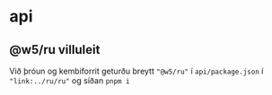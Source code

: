# api

## @w5/ru villuleit

Við þróun og kembiforrit geturðu breytt `"@w5/ru"` í `api/package.json` í `"link:../ru/ru"` og síðan `pnpm i`
